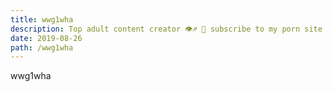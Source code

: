 ```yaml
---
title: wwg1wha
description: Top adult content creator 👁♐️ 👑 subscribe to my porn site below IG Missskaylax
date: 2019-08-26
path: /wwg1wha
---
```


wwg1wha